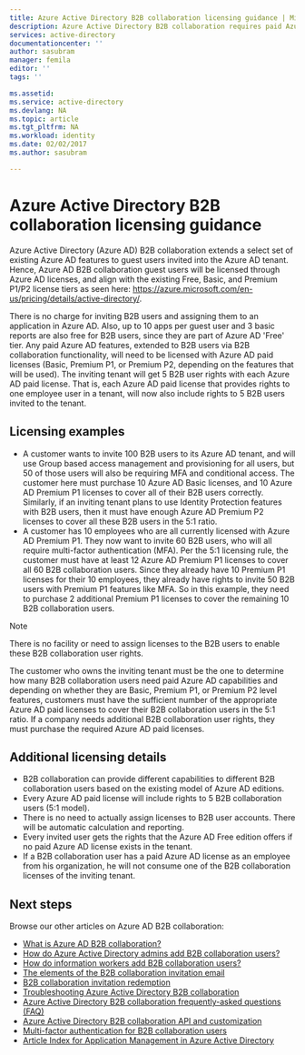 ```yaml
---
title: Azure Active Directory B2B collaboration licensing guidance | Microsoft Docs
description: Azure Active Directory B2B collaboration requires paid Azure AD licenses depending on the features you want for your B2B collaboration users
services: active-directory
documentationcenter: ''
author: sasubram
manager: femila
editor: ''
tags: ''

ms.assetid:
ms.service: active-directory
ms.devlang: NA
ms.topic: article
ms.tgt_pltfrm: NA
ms.workload: identity
ms.date: 02/02/2017
ms.author: sasubram

---
```


# Azure Active Directory B2B collaboration licensing guidance

Azure Active Directory (Azure AD) B2B collaboration extends a select set of existing Azure AD features to guest users invited into the Azure AD tenant. Hence, Azure AD B2B collaboration guest users will be licensed through Azure AD licenses, and align with the existing Free, Basic, and Premium P1/P2 license tiers as seen here: https://azure.microsoft.com/en-us/pricing/details/active-directory/.

There is no charge for inviting B2B users and assigning them to an application in Azure AD. Also, up to 10 apps per guest user and 3 basic reports are also free for B2B users, since they are part of Azure AD 'Free' tier.
Any paid Azure AD features, extended to B2B users via B2B collaboration functionality, will need to be licensed with Azure AD paid licenses (Basic, Premium P1, or Premium P2, depending on the features that will be used). The inviting tenant will get 5 B2B user rights with each Azure AD paid license. That is, each Azure AD paid license that provides rights to one employee user in a tenant, will now also include rights to 5 B2B users invited to the tenant.

## Licensing examples
- A customer wants to invite 100 B2B users to its Azure AD tenant, and will use Group based access management and provisioning for all users, but 50 of those users will also be requiring MFA and conditional access. The customer here must purchase 10 Azure AD Basic licenses, and 10 Azure AD Premium P1 licenses to cover all of their B2B users correctly. Similarly, if an inviting tenant plans to use Identity Protection features with B2B users, then it must have enough Azure AD Premium P2 licenses to cover all these B2B users in the 5:1 ratio.
- A customer has 10 employees who are all currently licensed with Azure AD Premium P1. They now want to invite 60 B2B users, who will all require multi-factor authentication (MFA). Per the 5:1 licensing rule, the customer must have at least 12 Azure AD Premium P1 licenses to cover all 60 B2B collaboration users. Since they already have 10 Premium P1 licenses for their 10 employees, they already have rights to invite 50 B2B users with Premium P1 features like MFA. So in this example, they need to purchase 2 additional Premium P1 licenses to cover the remaining 10 B2B collaboration users.

> [!NOTE]
There is no facility or need to assign licenses to the B2B users to enable these B2B collaboration user rights.

The customer who owns the inviting tenant must be the one to determine how many B2B collaboration users need paid Azure AD capabilities and depending on whether they are Basic, Premium P1, or Premium P2 level features, customers must have the sufficient number of the appropriate Azure AD paid licenses to cover their B2B collaboration users in the 5:1 ratio. If a company needs additional B2B collaboration user rights, they must purchase the required Azure AD paid licenses.

## Additional licensing details
- B2B collaboration can provide different capabilities to different B2B collaboration users based on the existing model of Azure AD editions.
- Every Azure AD paid license will include rights to 5 B2B collaboration users (5:1 model).
- There is no need to actually assign licenses to B2B user accounts. There will be automatic calculation and reporting.
- Every invited user gets the rights that the Azure AD Free edition offers if no paid Azure AD license exists in the tenant.
- If a B2B collaboration user has a paid Azure AD license as an employee from his organization, he will not consume one of the B2B collaboration licenses of the inviting tenant.

## Next steps

Browse our other articles on Azure AD B2B collaboration:

* [What is Azure AD B2B collaboration?](active-directory-b2b-what-is-azure-ad-b2b.md)
* [How do Azure Active Directory admins add B2B collaboration users?](active-directory-b2b-admin-add-users.md)
* [How do information workers add B2B collaboration users?](active-directory-b2b-how-it-works.md)
* [The elements of the B2B collaboration invitation email](active-directory-b2b-invitation-email.md)
* [B2B collaboration invitation redemption](active-directory-b2b-redemption-experience.md)
* [Troubleshooting Azure Active Directory B2B collaboration](active-directory-b2b-troubleshooting.md)
* [Azure Active Directory B2B collaboration frequently-asked questions (FAQ)](active-directory-b2b-faq.md)
* [Azure Active Directory B2B collaboration API and customization](active-directory-b2b-api.md)
* [Multi-factor authentication for B2B collaboration users](active-directory-b2b-mfa-instructions.md)
* [Article Index for Application Management in Azure Active Directory](active-directory-apps-index.md)
